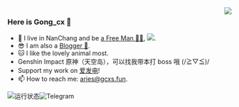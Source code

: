 <img align="right" src="https://github-readme-stats.vercel.app/api?username=Gongcxgithub&show_icons=true&icon_color=CE1D2D&text_color=718096&bg_color=ffffff&hide_title=true" />

### Here is Gong_cx 👋

- 🔭 I live in NanChang and be [a Free Man 👨‍💻](), [![](https://img.shields.io/badge/dynamic/json?color=000000&label=GitHub&query=%24.data.totalSubs&suffix=%20followers&url=https%3A%2F%2Fapi.spencerwoo.com%2Fsubstats%2F%3Fsource%3Dgithub%26queryKey%3DGongcxgithub)](https://github.com/Gongcxgithub).
- 😎 I am also a [Blogger 📝](https://www.gcxstudio.cn).
- :cat: I like the lovely animal most.
- Genshin Impact 原神（天空岛），可以找我带本打 boss 哦 (/≧▽≦)/
- Support my work on [爱发电](https://afdian.net/@GBCLStudio)!
- 📫 How to reach me: aries@gcxs.fun.

![运行状态]("https://img.shields.io/website?down_color=red&down_message=Offline%20%7C%20%E4%B8%8B%E7%BA%BF&label=%E4%B8%AA%E4%BA%BA%E4%BB%8B%E7%BB%8D%E9%A1%B5%E8%BF%90%E8%A1%8C%E7%8A%B6%E6%80%81&style=for-the-badge&up_color=green&up_message=Online%20%7C%20%E5%9C%A8%E7%BA%BF&url=https%3A%2F%2Fgcxstudio.cn)![Telegram]("https://img.shields.io/badge/dynamic/json?color=orange&labelColor=blue&label=%E5%B7%A5%E4%BD%9C%E5%AE%A4%20Telegram%20%E7%BE%A4%E7%BB%84%E6%88%90%E5%91%98%E6%95%B0&query=data.totalSubs&url=https://api.spencerwoo.com/substats/?source=telegram&queryKey=GBCLStudio&style=for-the-badge&logoColor=brightgreen&logo=telegram)
